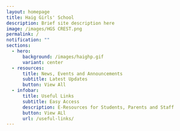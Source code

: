 ```yaml
---
layout: homepage
title: Haig Girls' School
description: Brief site description here
image: /images/HGS CREST.png
permalink: /
notification: ""
sections:
  - hero:
      background: /images/haighp.gif
      variant: center
  - resources:
      title: News, Events and Announcements
      subtitle: Latest Updates
      button: View All
  - infobar:
      title: Useful Links
      subtitle: Easy Access
      description: E-Resources for Students, Parents and Staff
      button: View ALl
      url: /useful-links/
---
```

